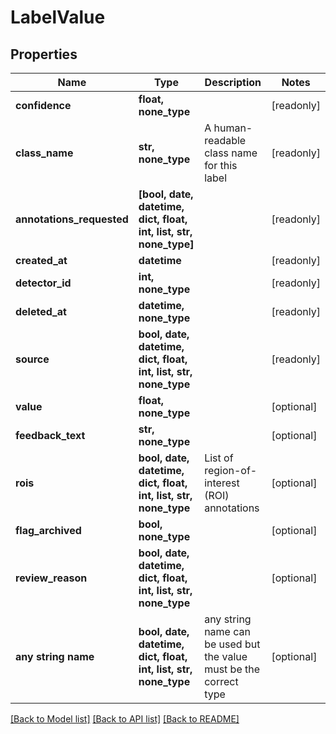 # LabelValue


## Properties
Name | Type | Description | Notes
------------ | ------------- | ------------- | -------------
**confidence** | **float, none_type** |  | [readonly] 
**class_name** | **str, none_type** | A human-readable class name for this label | [readonly] 
**annotations_requested** | **[bool, date, datetime, dict, float, int, list, str, none_type]** |  | [readonly] 
**created_at** | **datetime** |  | [readonly] 
**detector_id** | **int, none_type** |  | [readonly] 
**deleted_at** | **datetime, none_type** |  | [readonly] 
**source** | **bool, date, datetime, dict, float, int, list, str, none_type** |  | [readonly] 
**value** | **float, none_type** |  | [optional] 
**feedback_text** | **str, none_type** |  | [optional] 
**rois** | **bool, date, datetime, dict, float, int, list, str, none_type** | List of region-of-interest (ROI) annotations | [optional] 
**flag_archived** | **bool, none_type** |  | [optional] 
**review_reason** | **bool, date, datetime, dict, float, int, list, str, none_type** |  | [optional] 
**any string name** | **bool, date, datetime, dict, float, int, list, str, none_type** | any string name can be used but the value must be the correct type | [optional]

[[Back to Model list]](../README.md#documentation-for-models) [[Back to API list]](../README.md#documentation-for-api-endpoints) [[Back to README]](../README.md)



